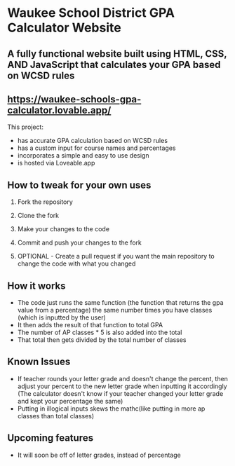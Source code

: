 # Waukee School District GPA Calculator Website
## A fully functional website built using HTML, CSS, AND JavaScript that calculates your GPA based on WCSD rules
## https://waukee-schools-gpa-calculator.lovable.app/
This project:
- has accurate GPA calculation based on WCSD rules
- has a custom input for course names and percentages
- incorporates a simple and easy to use design
- is hosted via Loveable.app 

## How to tweak for your own uses
1. Fork the repository
   
2. Clone the fork
   
3. Make your changes to the code
   
4. Commit and push your changes to the fork
   
5. OPTIONAL - Create a pull request if you want the main repository to change the code with what you changed

## How it works 
- The code just runs the same function (the function that returns the gpa value from a percentage) the same number times you have classes (which is inputted by the user)
- It then adds the result of that function to total GPA
- The number of AP classes * 5 is also added into the total
- That total then gets divided by the total number of classes

## Known Issues
- If teacher rounds your letter grade and doesn't change the percent, then adjust your percent to the new letter grade when inputting it accordingly (The calculator doesn't know if your teacher changed your letter grade and kept your percentage the same)
- Putting in illogical inputs skews the mathc(like putting in more ap classes than total classes)

## Upcoming features
- It will soon be off of letter grades, instead of percentage
